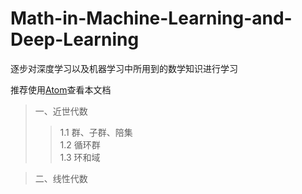 # Math-in-Machine-Learning-and-Deep-Learning

逐步对深度学习以及机器学习中所用到的数学知识进行学习

推荐使用[Atom](https://atom.io/)查看本文档

> 一、近世代数
>> 1.1 群、子群、陪集<br>
>> 1.2 循环群<br>
>> 1.3 环和域<br>

> 二、线性代数

